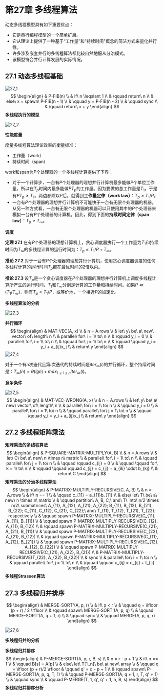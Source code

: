 # 第27章 多线程算法



动态多线程模型具有如下重要优点：

- 它是串行编程模型的一个简单扩展。
- 它从理论上提供了一种基于“工作量”和"持续时间"概念的简洁方式来量化并行性。
- 许多涉及嵌套并行的多线程算法都比较自然地服从分治模式。
- 该模型符合并行计算发展的实际情况。

## 27.1 动态多线程基础

![27_1](res/27_1.png)
$$
\begin{align}
& P-FIB(n) \\
& if\ n \leqslant 1 \\
& \qquad return\ n \\
& else\ x = spawn\ P-FIB(n - 1) \\
& \qquad y = P-FIB(n - 2) \\
& \qquad sync \\
& \qquad return\ x + y
\end{align}
$$
**多线程执行的模型**

![27_2](res/27_2.png)

**性能度量**

度量多线程算法理论效率的衡量标准：

- 工作量（work）
- 持续时间（span）

work和span为$P$个处理器的一个多线程计算提供了下界：

- 对于一个计算步，一台有$P$个处理器的理想并行计算机最多能做$P$个单位工作量，所以在$T_p$时间内最多能做$PT_p$的工作量。因为要做的总工作量是$T_1$，于是有$PT_p \geqslant T_1$。两边都除以$P$后，就得到**工作量定律（work law）**：$T_p \geqslant T_1 / P$。
- 一台有$P$个处理器的理想并行计算机不可能快于一台有无限个处理器的机器。从另一种方式看，一台有无限个处理器的机器可以只使用其中的$P$个处理器来模拟一台有$P$个处理器的计算机。因此，得到下面的**持续时间定律（span law）**：$T_p \geqslant T_{\infty}$。

**调度**

**定理 27.1** 在有$P$个处理器的理想计算机上，贪心调度器执行一个工作量为$T_1$和持续时间为$T_{\infty}$的多线程计算的运行时间为：$T_p \leqslant T_1 / P + T_{\infty}$。

**推论 27.2** 对于一台有$P$个处理器的理想并行计算机，使用贪心调度器调度的任何多线程计算的运行时间$T_p$都在最优时间的2倍以内。

**推论 27.3** 设$T_p$是一个贪心调度器在$P$个处理器的理想并行计算机上调度多线程计算所产生的运行时间，$T_1$和$T_{\infty}$分别是计算的工作量和持续时间。如果$P \ll (T_1 / T_{\infty})$，则有$T_p \approx T_1 / P$，或等价地，一个接近$P$的加速比。

**多线程算法的分析**

![27_3](res/27_3.png)

**并行循环**
$$
\begin{align}
& MAT-VEC(A, x) \\
& n = A.rows \\
& let\ y\ be\ a\ new\ vector\ of\ length\ n \\
& parallel\ for\ i = 1\ to\ n \\
& \qquad y_i = 0 \\
& parallel\ for\ i = 1\ to\ n \\
& \qquad for\ j = 1\ to\ n \\
& \qquad \qquad y_i = y_i + a_{ij}x_j \\
& return\ y
\end{align}
$$
![27_4](res/27_4.png)

对于一个有$n$次迭代且第$i$次迭代的持续时间是$iter_{\infty}(i)$的并行循环，整个持续时间是：$T_{\infty}(n) = \theta(lgn) + max_{1 \leqslant i \leqslant n} iter_{\infty}(i)$。

**竞争条件**

![27_5](res/27_5.png)
$$
\begin{align}
& MAT-VEC-WRONG(A, x) \\
& n = A.rows \\
& let\ y\ be\ a\ new\ vector\ of\ length\ n \\
& parallel\ for\ i = 1\ to\ n \\
& \qquad y_i = 0 \\
& parallel\ for\ i = 1\ to\ n \\
& \qquad parallel\ for\ j = 1\ to\ n \\
& \qquad \qquad y_i = y_i + a_{ij}x_j \\
& return\ y
\end{align}
$$


## 27.2 多线程矩阵乘法

**矩阵乘法的多线程算法**
$$
\begin{align}
& P-SQUARE-MATRIX-MULTIPLY(A, B) \\
& n = A.rows \\
& let\ C\ be\ a\ new\ n \times n\ matrix \\
& parallel\ for\ i = 1\ to\ n \\
& \qquad parallel\ for\ j = 1\ to\ n \\
& \qquad \qquad c_{ij} = 0 \\
& \qquad \qquad for\ k = 1\ to\ n \\
& \qquad \qquad \qquad c_{ij} = c_{ij} + a_{ik} \cdot b_{kj} \\
& return\ C
\end{align}
$$
**矩阵乘法的分治多线程算法**
$$
\begin{align}
& P-MATRIX-MULTIPLY-RECURSIVE(C, A, B) \\
& n = A.rows \\
& if\ n == 1 \\
& \qquad c_{11} = a_{11}b_{11} \\
& else\ let\ T\ be\ a\ new\ n \times n\ matrix \\
& \qquad partition\ A, B, C,\ and\ T\ into\ n/2 \times n/2\ submatrices\ A_{11}, A_{12}, A_{21}, A_{22}; B_{11}, B_{12}, B_{21}, B_{22}; C_{11}, C_{12}, C_{21}, C_{22};\ and\ T_{11}, T_{12}, T_{21}, T_{22}; respectively \\
& \qquad spawn P-MATRIX-MULTIPLY-RECURSIVE(C_{11}, A_{11}, B_{11}) \\
& \qquad spawn P-MATRIX-MULTIPLY-RECURSIVE(C_{12}, A_{11}, B_{12}) \\
& \qquad spawn P-MATRIX-MULTIPLY-RECURSIVE(C_{21}, A_{21}, B_{11}) \\
& \qquad spawn P-MATRIX-MULTIPLY-RECURSIVE(C_{22}, A_{21}, B_{12}) \\
& \qquad spawn P-MATRIX-MULTIPLY-RECURSIVE(C_{11}, A_{12}, B_{21}) \\
& \qquad spawn P-MATRIX-MULTIPLY-RECURSIVE(C_{12}, A_{12}, B_{22}) \\
& \qquad spawn P-MATRIX-MULTIPLY-RECURSIVE(C_{21}, A_{22}, B_{21}) \\
& P-MATRIX-MULTIPLY-RECURSIVE(T_{22}, A_{22}, B_{22}) \\
& sync \\
& parallel\ for\ i = 1\ to\ n \\
& \qquad parallel\ for\ j = 1\ to\ n \\
& \qquad \qquad c_{ij} = c_{ij} + t_{ij}
\end{align}
$$
**多线程Strassen算法**



## 27.3 多线程归并排序

$$
\begin{align}
& MERGE-SORT'(A, p, r) \\
& if\ p < r \\
& \qquad q = \lfloor (p + r) / 2 \rfloor \\
& \qquad spawn\ MERGE-SORT'(A, p, q) \\
& \qquad MERGE-SORT'(A, q + 1, r) \\
& \qquad sync \\
& \qquad MERGE(A, p, q, r)
\end{align}
$$

![27_6](res/27_6.png)

**多线程归并的分析**

**多线程归并排序**
$$
\begin{align}
& P-MERGE-SORT(A, p, r, B, s) \\
& n = r - p + 1 \\
& if\ n == 1 \\
& \qquad B[s] = A[p] \\
& else\ let\ T[1..n]\ be\ a\ new\ array \\
& \qquad q = \lfloor (p + r)/2 \rfloor
& \qquad q' = q - p + 1 \\
& \qquad spawn\ P-MERGE-SORT(A, p, q, T, 1) \\
& \qquad P-MERGE-SORT(A, q + 1, r, T, q' + 1) \\
& \qquad sync \\
& \qquad P-MERGE(T, 1, q', q' + 1, n, B, s)
\end{align}
$$
**多线程归并排序分析**

